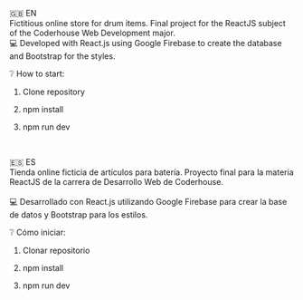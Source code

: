 :gb: EN
<br>
Fictitious online store for drum items.
Final project for the ReactJS subject of the Coderhouse Web Development major.
<br>
:computer: Developed with React.js using Google Firebase to create the database and Bootstrap for the styles.
<br>

:grey_question: How to start:

1. Clone repository

2. npm install

3. npm run dev
<br>

:es: ES
<br>
Tienda online ficticia de artículos para batería. 
Proyecto final para la materia ReactJS de la carrera de Desarrollo Web de Coderhouse.
<br>  
:computer: Desarrollado con React.js utilizando Google Firebase para crear la base de datos y Bootstrap para los estilos.

:grey_question: Cómo iniciar:

1. Clonar repositorio

2. npm install

3. npm run dev
